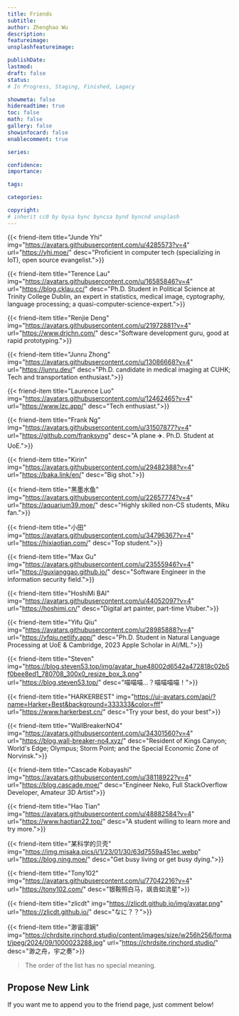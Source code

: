 ```yaml
---
title: Friends
subtitle: 
author: Zhenghao Wu
description: 
featureimage: 
unsplashfeatureimage: 

publishDate: 
lastmod: 
draft: false
status: 
# In Progress, Staging, Finished, Lagacy

showmeta: false
hidereadtime: true
toc: false
math: false
gallery: false
showinfocard: false
enablecomment: true

series: 

confidence: 
importance: 

tags:

categories:

copyright: 
# inherit cc0 by bysa bync byncsa bynd byncnd unsplash
---
```


<!-- - [Junde Yhi](https://yhi.moe): Proficient in computer tech (specializing in IoT), open source evangelist. -->
<!-- - [Terence Lau](https://www.cklau.cc/): Allow me to introduce Terence Lau, an accomplished academic who is currently pursuing his Ph.D. in Political Science at the prestigious Trinity College Dublin. Terence is not your typical Political Science enthusiast. His expertise extends beyond social sciences into more technical fields, making him quite a unique addition to the academic landscape. Terence has a deep understanding and expertise in statistics. This proficiency has served him well in his research work, allowing him to analyze and interpret complex data with precision and accuracy. His ability to manipulate numbers and draw meaningful insights from raw data is truly commendable. In addition to statistics, Terence possesses significant knowledge in the field of medical imaging. He understands the nuances of this specialized area and can skillfully interpret the information these images provide. This ability adds an interesting dimension to his research capabilities. Terence's intellectual curiosity does not stop there. He has delved into the intricate world of cryptography. His understanding of the complex algorithms and principles behind secure communication is second to none. He possesses an ability to decode and encode messages, ensuring secure transmission of information in his work and studies. Moreover, Terence has a keen interest in language processing, a field that combines computer science and linguistics. He uses computational techniques to analyze and understand human language, aiding his research in political science. Despite not having a formal degree in computer science, Terence has developed a strong understanding of the subject. His knowledge extends to various aspects of the discipline, making him a quasi-computer-science-expert. He leverages this knowledge to bolster his research capabilities, adding a technical edge to his work. -->
<!-- - [Renjie Deng](https://www.drjchn.com/): Software development guru, good at rapid prototyping. -->
<!-- - [Junru Zhong](https://junru.dev/): Ph.D. candidate in medical imaging at CUHK; Tech and transportation enthusiast. -->
<!-- - [Laurence Luo](https://www.lzc.app/): Tech enthusiast. -->
<!-- - [Frank Ng](https://aerofrankie.com/): A plane. -->
<!-- - [KirinBaka](https://9baka.moe/): Big shot. -->
<!-- - [黑墨水鱼](https://aquarium39.moe): Highly skilled non-CS students, Miku fan. -->
<!-- - [小田](https://hixiaotian.com): Top student. -->
<!-- - [Max Gu](https://guxianggao.github.io/): Software Engineer in the information security field. -->
<!-- - [HoshiMi BAI](https://hoshimi.cn/): Digital art painter, part-time Vtuber. -->
<!-- - [Yifu Qiu](https://yfqiu.netlify.app/): Ph.D. Student in Natural Language Processing at UoE & Cambridge, 2023 Apple Scholar in AI/ML. -->
<!-- - [Steven](https://blog.steven53.top) -->
<!-- - [HARKERBEST](https://www.harkerbest.cn) -->
<!-- - [WallBreakerNO4](https://blog.wall-breaker-no4.xyz/): Resident of Kings Canyon; World's Edge; Olympus; Storm Point; and the Special Economic Zone of Norvinsk. -->
<!-- - [Cascade Kobayashi](https://blog.cascade.moe/): Nekomusume Engineer -->
<!-- - [Hao Tian](https://www.haotian22.top/) -->
<!-- - [某科学的贝壳](https://blog.ning.moe): Get busy living or get busy dying. -->

{{< friend-item title="Junde Yhi" img="https://avatars.githubusercontent.com/u/4285573?v=4" url="https://yhi.moe/" desc="Proficient in computer tech (specializing in IoT), open source evangelist.">}}

{{< friend-item title="Terence Lau" img="https://avatars.githubusercontent.com/u/16585846?v=4" url="https://blog.cklau.cc/" desc="Ph.D. Student in Political Science at Trinity College Dublin, an expert in statistics, medical image, cyptography, language processing; a quasi-computer-science-expert.">}}

{{< friend-item title="Renjie Deng" img="https://avatars.githubusercontent.com/u/21972881?v=4" url="https://www.drjchn.com/" desc="Software development guru, good at rapid prototyping.">}}

{{< friend-item title="Junru Zhong" img="https://avatars.githubusercontent.com/u/13086668?v=4" url="https://junru.dev/" desc="Ph.D. candidate in medical imaging at CUHK; Tech and transportation enthusiast.">}}

{{< friend-item title="Laurence Luo" img="https://avatars.githubusercontent.com/u/12462465?v=4" url="https://www.lzc.app/" desc="Tech enthusiast.">}}

{{< friend-item title="Frank Ng" img="https://avatars.githubusercontent.com/u/31507877?v=4" url="https://github.com/franksyng" desc="A plane ✈️. Ph.D. Student at UoE.">}}

{{< friend-item title="Kirin" img="https://avatars.githubusercontent.com/u/29482388?v=4" url="https://baka.link/en/" desc="Big shot.">}}

{{< friend-item title="黑墨水鱼" img="https://avatars.githubusercontent.com/u/22657774?v=4" url="https://aquarium39.moe/" desc="Highly skilled non-CS students, Miku fan.">}}

{{< friend-item title="小田" img="https://avatars.githubusercontent.com/u/34796367?v=4" url="https://hixiaotian.com/" desc="Top student.">}}

{{< friend-item title="Max Gu" img="https://avatars.githubusercontent.com/u/23555946?v=4" url="https://guxianggao.github.io/" desc="Software Engineer in the information security field.">}}

{{< friend-item title="HoshiMi BAI" img="https://avatars.githubusercontent.com/u/44052097?v=4" url="https://hoshimi.cn/" desc="Digital art painter, part-time Vtuber.">}}

{{< friend-item title="Yifu Qiu" img="https://avatars.githubusercontent.com/u/28985888?v=4" url="https://yfqiu.netlify.app/" desc="Ph.D. Student in Natural Language Processing at UoE & Cambridge, 2023 Apple Scholar in AI/ML.">}}

{{< friend-item title="Steven" img="https://blog.steven53.top/img/avatar_hue48002d6542a472818c02b5f0bee8ed1_780708_300x0_resize_box_3.png" url="https://blog.steven53.top/" desc="喵喵喵…？喵喵喵喵！">}}

{{< friend-item title="HARKERBEST" img="https://ui-avatars.com/api/?name=Harker+Best&background=333333&color=fff" url="https://www.harkerbest.cn/" desc="Try your best, do your best">}}

{{< friend-item title="WallBreakerNO4" img="https://avatars.githubusercontent.com/u/34301560?v=4" url="https://blog.wall-breaker-no4.xyz/" desc="Resident of Kings Canyon; World's Edge; Olympus; Storm Point; and the Special Economic Zone of Norvinsk.">}}

{{< friend-item title="Cascade Kobayashi" img="https://avatars.githubusercontent.com/u/38118922?v=4" url="https://blog.cascade.moe/" desc="Engineer Neko, Full StackOverflow Developer, Amateur 3D Artist">}}

{{< friend-item title="Hao Tian" img="https://avatars.githubusercontent.com/u/48882584?v=4" url="https://www.haotian22.top/" desc="A student willing to learn more and try more.">}}

{{< friend-item title="某科学的贝壳" img="https://img.misaka.pics/i/1/23/01/30/63d7559a451ec.webp" url="https://blog.ning.moe/" desc="Get busy living or get busy dying.">}}

{{< friend-item title="Tony102" img="https://avatars.githubusercontent.com/u/77042216?v=4" url="https://tony102.com/" desc="银鞍照白马，飒沓如流星">}}

{{< friend-item title="zlicdt" img="https://zlicdt.github.io/img/avatar.png" url="https://zlicdt.github.io/" desc="なに？？">}}

{{< friend-item title="渺宙凛娴" img="https://chrdsite.rinchord.studio/content/images/size/w256h256/format/jpeg/2024/09/1000023288.jpg" url="https://chrdsite.rinchord.studio/" desc="渺之舟，宇之奏">}}

> The order of the list has no special meaning.

## Propose New Link

If you want me to append you to the friend page, just comment below!
